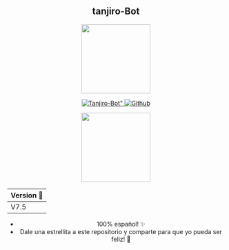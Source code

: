 <div align="center">

## tanjiro-Bot
  
  <p align="center">
    <img src="https://i.ibb.co/9t0yKmL/tanjiroicon.jpg" width="160" height="160"/>
  </p>
  
  <p align="center">
    <a href="https://github.com/fedelanYT/Tanjiro-Bot"><img title=Tanjiro-Bot" src="https://img.shields.io/badge/Hiro-Beet♥️-black?colorA=%23ff0000&colorB=%23000000&style=for-the-badge">     </a>
    <a href="https://github.com/fedelanYT"><img title="Github" src="https://img.shields.io/badge/hiro-beet-brightgreen?style=for-the-badge&logo=github"></a>
  </p>
      
  <p align="center">
    <a href="https://github.com/Hiro-Beet"><img src="https://i.ibb.co/v355Yb6/HiroIcon.png" width="160" height="160"/></a>
  </p>

  | Version 🦊 | 
  |------------ |
  | V7.5 |

- 100% español! ✨
- Dale una estrellita a este repositorio y comparte para que yo pueda ser feliz! 🎉

